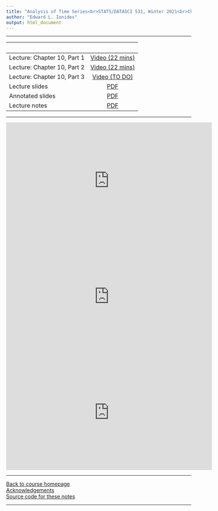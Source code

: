 ```yaml
---
title: "Analysis of Time Series<br>STATS/DATASCI 531, Winter 2021<br>Chapter 10: Introduction to partially observed Markov process models"
author: "Edward L. Ionides"
output: html_document
---
```


----------------------

| &nbsp;          | &nbsp;                                                                            |
|:----------------|:---------------------------------------------------------------------------------:|
| Lecture: Chapter 10, Part 1  | [Video (22 mins)](https://youtu.be/gEx8qpqmTFE) |
| Lecture: Chapter 10, Part 2  | [Video (22 mins)](https://youtu.be/nBxvbU7GkEc) |
| Lecture: Chapter 10, Part 3  | [Video (TO DO)](https://youtu.be/) |
| Lecture slides  | [PDF](slides.pdf) |
| Annotated slides | [PDF](slides-annotated.pdf) |
| Lecture notes   | [PDF](notes.pdf) |
----------------------

<iframe width="560" height="315" src="https://www.youtube.com/embed/gEx8qpqmTFE" frameborder="0" allow="accelerometer; autoplay; clipboard-write; encrypted-media; gyroscope; picture-in-picture" allowfullscreen></iframe>

<iframe width="560" height="315" src="https://www.youtube.com/embed/nBxvbU7GkEc" frameborder="0" allow="accelerometer; autoplay; clipboard-write; encrypted-media; gyroscope; picture-in-picture" allowfullscreen></iframe>

<iframe width="560" height="315" src="https://www.youtube.com/embed/" frameborder="0" allow="accelerometer; autoplay; clipboard-write; encrypted-media; gyroscope; picture-in-picture" allowfullscreen></iframe>

----------------------

[Back to course homepage](../index.html)  
[Acknowledgements](../acknowledge.html)  
[Source code for these notes](http://github.com/ionides/531w21/tree/master/10/)


----------------------
